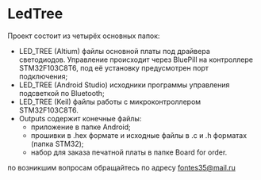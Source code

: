 # LedTree
Проект состоит из четырёх основных папок:
- LED_TREE (Altium) файлы основной платы под драйвера светодиодов. Управление происходит через BluePill на контроллере STM32F103C8T6, 
под её установку предусмотрен порт подключения;
- LED_TREE (Android Studio) исходники программы управления подсветкой по Bluetooth;
- LED_TREE (Keil) файлы работы с микроконтроллером STM32F103C8T6.
- Outputs содержит конечные файлы:
	* приложение в папке Android;
	* прошивки в .hex формате и исходные файлы в .с и .h форматах (папка STM32);
	* набор для заказа печатной платы в папке Board for order.

по возникшим вопросам обращайтесь по адресу fontes35@mail.ru  

